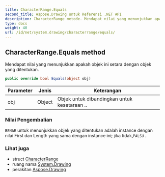 ```yaml
---
title: CharacterRange.Equals
second_title: Aspose.Drawing untuk Referensi .NET API
description: CharacterRange metode. Mendapat nilai yang menunjukkan apakah objek ini setara dengan objek yang ditentukan.
type: docs
weight: 40
url: /id/net/system.drawing/characterrange/equals/
---
```

## CharacterRange.Equals method

Mendapat nilai yang menunjukkan apakah objek ini setara dengan objek yang ditentukan.

```csharp
public override bool Equals(object obj)
```

| Parameter | Jenis | Keterangan |
| --- | --- | --- |
| obj | Object | Objek untuk dibandingkan untuk kesetaraan .. |

### Nilai Pengembalian

`BENAR` untuk menunjukkan objek yang ditentukan adalah instance dengan nilai First dan Length yang sama dengan instance ini; jika tidak,`PALSU` .

### Lihat juga

* struct [CharacterRange](../)
* ruang nama [System.Drawing](../../characterrange/)
* perakitan [Aspose.Drawing](../../../)


